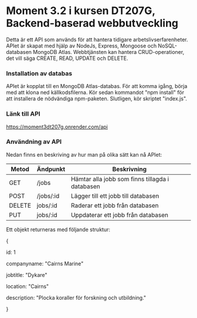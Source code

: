 # Moment 3.2 i kursen DT207G, Backend-baserad webbutveckling

Detta är ett API som används för att hantera tidigare arbetslivserfarenheter. APIet är skapat med hjälp av NodeJs, Express, Mongoose och NoSQL-databasen MongoDB Atlas. Webbtjänsten kan hantera CRUD-operationer, det vill säga CREATE, READ, UPDATE och DELETE.

### Installation av databas

APIet är kopplat till en MongoDB Atlas-databas. För att komma igång, börja med att klona ned källkodsfilerna. Kör sedan kommandot "npm install" för att installera de nödvändiga npm-paketen. Slutligen, kör skriptet "index.js".

### Länk till API

https://moment3dt207g.onrender.com/api

### Användning av API

Nedan finns en beskriving av hur man på olika sätt kan nå APIet:

| Metod | Ändpunkt | Beskrivning |
|---|---|---|
| GET | /jobs | Hämtar alla jobb som finns tillagda i databasen |
| POST | /jobs/:id | Lägger till ett jobb till databasen |
| DELETE | jobs/:id | Raderar ett jobb från databasen |
| PUT | jobs/:id | Uppdaterar ett jobb från databasen |

Ett objekt returneras med följande struktur:

{

id: 1

companyname: "Cairns Marine"

jobtitle: "Dykare"

location: "Cairns"

description: "Plocka koraller för forskning och utbildning."

}
